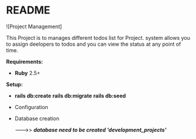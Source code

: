 # README

![Project Management]

This Project is to manages different todos list for Project. system allows you to assign deelopers to todos and you can view the status at any point of time.

 
 **Requirements:**
- **Ruby** 2.5+

 **Setup:**
- **rails db:create**
  **rails db:migrate**
  **rails db:seed** 


* Configuration

* Database creation
    
    --->> ***database need to be created 'development_projects'***

